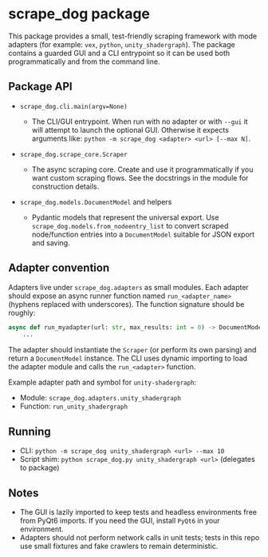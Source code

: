 # scrape_dog package

This package provides a small, test-friendly scraping framework with mode
adapters (for example: `vex`, `python`, `unity_shadergraph`). The package
contains a guarded GUI and a CLI entrypoint so it can be used both programmatically
and from the command line.

## Package API

- `scrape_dog.cli.main(argv=None)`
  - The CLI/GUI entrypoint. When run with no adapter or with `--gui` it will
    attempt to launch the optional GUI. Otherwise it expects arguments like:
    `python -m scrape_dog <adapter> <url> [--max N]`.

- `scrape_dog.scrape_core.Scraper`
  - The async scraping core. Create and use it programmatically if you want
    custom scraping flows. See the docstrings in the module for construction
    details.

- `scrape_dog.models.DocumentModel` and helpers
  - Pydantic models that represent the universal export. Use
    `scrape_dog.models.from_nodeentry_list` to convert scraped node/function
    entries into a `DocumentModel` suitable for JSON export and saving.

## Adapter convention

Adapters live under `scrape_dog.adapters` as small modules. Each adapter should
expose an async runner function named `run_<adapter_name>` (hyphens replaced
with underscores). The function signature should be roughly:

```py
async def run_myadapter(url: str, max_results: int = 0) -> DocumentModel:
    ...
```

The adapter should instantiate the `Scraper` (or perform its own parsing) and
return a `DocumentModel` instance. The CLI uses dynamic importing to load the
adapter module and calls the `run_<adapter>` function.

Example adapter path and symbol for `unity-shadergraph`:

- Module: `scrape_dog.adapters.unity_shadergraph`
- Function: `run_unity_shadergraph`

## Running

- CLI: `python -m scrape_dog unity_shadergraph <url> --max 10`
- Script shim: `python scrape_dog.py unity_shadergraph <url>` (delegates to package)

## Notes

- The GUI is lazily imported to keep tests and headless environments free from
  PyQt6 imports. If you need the GUI, install `PyQt6` in your environment.
- Adapters should not perform network calls in unit tests; tests in this repo
  use small fixtures and fake crawlers to remain deterministic.
